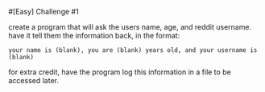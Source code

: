 #[Easy] Challenge #1

create a program that will ask the users name, age, and reddit username. have it tell them the information back, in the format:

```
your name is (blank), you are (blank) years old, and your username is (blank)
```

for extra credit, have the program log this information in a file to be accessed later.
